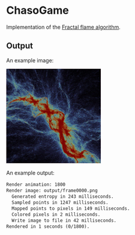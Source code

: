 ChasoGame
=========

Implementation of the [Fractal flame algorithm](docs/flame.pdf).

Output
------
An example image:

<img src="images/image-0.png" width="50%" alt="Image of fractal"/>

An example output:
```
Render animation: 1800
Render image: output/frame0000.png
  Generated entropy in 243 milliseconds.
  Sampled points in 1247 milliseconds.
  Mapped points to pixels in 149 milliseconds.
  Colored pixels in 2 milliseconds.
  Write image to file in 42 milliseconds.
Rendered in 1 seconds (0/1800).
```
